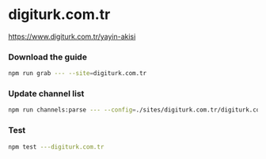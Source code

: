 # digiturk.com.tr

https://www.digiturk.com.tr/yayin-akisi

### Download the guide

```sh
npm run grab --- --site=digiturk.com.tr
```

### Update channel list

```sh
npm run channels:parse --- --config=./sites/digiturk.com.tr/digiturk.com.tr.config.js --output=./sites/digiturk.com.tr/digiturk.com.tr.channels.xml
```

### Test

```sh
npm test ---digiturk.com.tr
```
